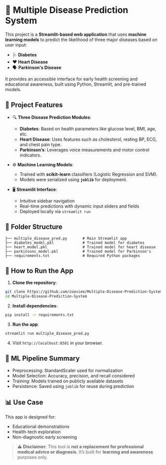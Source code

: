 # 🧠 Multiple Disease Prediction System

This project is a **Streamlit-based web application** that uses **machine learning models** to predict the likelihood of three major diseases based on user input:

* 🩺 **Diabetes**
* ❤️ **Heart Disease**
* 🗣️ **Parkinson's Disease**

It provides an accessible interface for early health screening and educational awareness, built using Python, Streamlit, and pre-trained models.


## 📌 Project Features

* 🔍 **Three Disease Prediction Modules**:

  * **Diabetes**: Based on health parameters like glucose level, BMI, age, etc.
  * **Heart Disease**: Uses features such as cholesterol, resting BP, ECG, and chest pain type.
  * **Parkinson’s**: Leverages voice measurements and motor control indicators.

* ⚙️ **Machine Learning Models**:

  * Trained with **scikit-learn** classifiers (Logistic Regression and SVM).
  * Models were serialized using **`joblib`** for deployment.

* 🖥️ **Streamlit Interface**:

  * Intuitive sidebar navigation
  * Real-time predictions with dynamic input sliders and fields
  * Deployed locally via `streamlit run`

## 📁 Folder Structure

```
├── multiple_disease_pred.py       # Main Streamlit app
├── diabetes_model.pkl             # Trained model for diabetes
├── heart_model.pkl                # Trained model for heart disease
├── parkinsons_model.pkl           # Trained model for Parkinson's
├── requirements.txt               # Required Python packages
```


## 🚀 How to Run the App

1. **Clone the repository**:

```bash
git clone https://github.com/zooviee/Multiple-Disease-Prediction-System.git
cd Multiple-Disease-Prediction-System
```

2. **Install dependencies**:

```bash
pip install -r requirements.txt
```

3. **Run the app**:

```bash
streamlit run multiple_disease_pred.py
```

4. Visit `http://localhost:8501` in your browser.


## 🧪 ML Pipeline Summary

* Preprocessing: StandardScaler used for normalization
* Model Selection: Accuracy, precision, and recall considered
* Training: Models trained on publicly available datasets
* Persistence: Saved using `joblib` for reuse during prediction


## 📊 Use Case

This app is designed for:

* Educational demonstrations
* Health-tech exploration
* Non-diagnostic early screening

> ⚠️ **Disclaimer**: This tool is **not a replacement for professional medical advice or diagnosis**. It’s built for **learning and awareness** purposes only.

